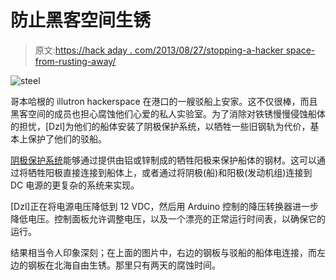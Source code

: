 # 防止黑客空间生锈

> 原文:[https://hack aday . com/2013/08/27/stopping-a-hacker space-from-rusting-away/](https://hackaday.com/2013/08/27/stopping-a-hackerspace-from-rusting-away/)

![steel](../Images/dd0f347962f8e030bdefc5ce5457af03.png)

哥本哈根的 illutron hackerspace 在港口的一艘驳船上安家。这不仅很棒，而且黑客空间的成员也担心腐蚀他们心爱的私人实验室。为了消除对铁锈慢慢侵蚀船体的担忧，[Dzl]为他们的船体安装了阴极保护系统，以牺牲一些旧钢轨为代价，基本上保护了他们的驳船。

[阴极保护系统](http://en.wikipedia.org/wiki/Cathodic_protection)能够通过提供由铝或锌制成的牺牲阳极来保护船体的钢材。这可以通过将牺牲阳极直接连接到船体上，或者通过将阴极(船)和阳极(发动机组)连接到 DC 电源的更复杂的系统来实现。

[Dzl]正在将电源电压降低到 12 VDC，然后用 Arduino 控制的降压转换器进一步降低电压。控制面板允许调整电压，以及一个漂亮的正常运行时间表，以确保它的运行。

结果相当令人印象深刻；在上面的图片中，右边的钢板与驳船的船体电连接，而左边的钢板在北海自由生锈。那里只有两天的腐蚀时间。